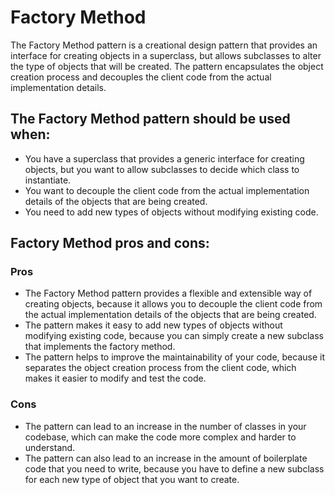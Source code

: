 # Factory Method

The Factory Method pattern is a creational design pattern that provides an interface for creating objects in a superclass, but allows subclasses to alter the type of objects that will be created. The pattern encapsulates the object creation process and decouples the client code from the actual implementation details.

## The Factory Method pattern should be used when:
- You have a superclass that provides a generic interface for creating objects, but you want to allow subclasses to decide which class to instantiate.
- You want to decouple the client code from the actual implementation details of the objects that are being created.
- You need to add new types of objects without modifying existing code.


##  Factory Method pros and cons:

### Pros
- The Factory Method pattern provides a flexible and extensible way of creating objects, because it allows you to decouple the client code from the actual implementation details of the objects that are being created.
- The pattern makes it easy to add new types of objects without modifying existing code, because you can simply create a new subclass that implements the factory method.
- The pattern helps to improve the maintainability of your code, because it separates the object creation process from the client code, which makes it easier to modify and test the code.

### Cons
- The pattern can lead to an increase in the number of classes in your codebase, which can make the code more complex and harder to understand.
- The pattern can also lead to an increase in the amount of boilerplate code that you need to write, because you have to define a new subclass for each new type of object that you want to create.